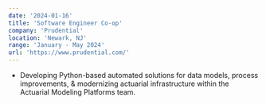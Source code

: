 ```yaml
---
date: '2024-01-16'
title: 'Software Engineer Co-op'
company: 'Prudential'
location: 'Newark, NJ'
range: 'January - May 2024'
url: 'https://www.prudential.com/'
---
```


- Developing Python-based automated solutions for data models, process improvements, & modernizing actuarial infrastructure within the Actuarial Modeling Platforms team.
